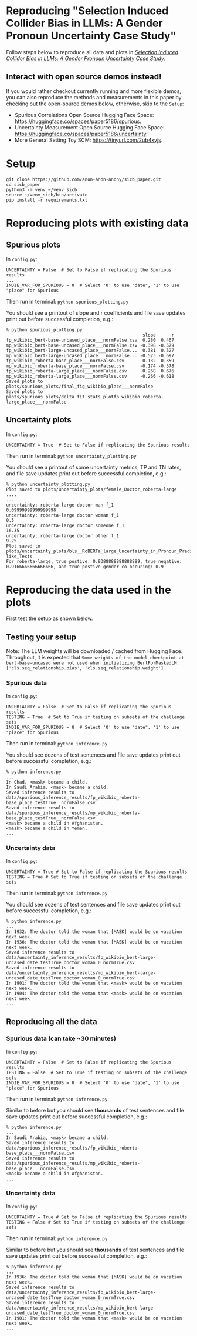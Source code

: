 # Reproducing "Selection Induced Collider Bias in LLMs: A Gender Pronoun Uncertainty Case Study"

Follow steps below to reproduce all data and plots in [*Selection Induced Collider Bias in LLMs: A Gender Pronoun Uncertainty Case Study*](https://openreview.net/forum?id=25VgHaPz0l4).

## Interact with open source demos instead!

If you would rather checkout currently running and more flexible demos, you can also reproduce the methods and measurements in this paper by checking out the open-source demos below, otherwise, skip to the `Setup`:
- Spurious Correlations Open Source Hugging Face Space: https://huggingface.co/spaces/paper5186/spurious.
- Uncertainty Measurement Open Source Hugging Face Space: https://huggingface.co/spaces/paper5186/uncertainty.
- More General Setting Toy SCM: https://tinyurl.com/2ub4xyjs.

# Setup
```
git clone https://github.com/anon-anon-anony/sicb_paper.git
cd sicb_paper
python3 -m venv ~/venv_sicb
source ~/venv_sicb/bin/activate
pip install -r requirements.txt
```


# Reproducing plots with existing data
## Spurious plots
In `config.py`:
```
UNCERTAINTY = False  # Set to False if replicating the Spurious results
...
INDIE_VAR_FOR_SPURIOUS = 0  # Select '0' to use "date", '1' to use "place" for Spurious
```
Then run in terminal:
`python spurious_plotting.py`

You should see a printout of slope and r coefficients and file save updates print out before successful completion, e.g.:

```
% python spurious_plotting.py  
                                                    slope      r
fp_wikibio_bert-base-uncased_place___normFalse.csv  0.280  0.467
mp_wikibio_bert-base-uncased_place___normFalse.csv -0.398 -0.579
fp_wikibio_bert-large-uncased_place___normFalse...  0.381  0.527
mp_wikibio_bert-large-uncased_place___normFalse... -0.523 -0.697
fp_wikibio_roberta-base_place___normFalse.csv       0.132  0.359
mp_wikibio_roberta-base_place___normFalse.csv      -0.174 -0.578
fp_wikibio_roberta-large_place___normFalse.csv      0.268  0.676
mp_wikibio_roberta-large_place___normFalse.csv     -0.266 -0.618
Saved plots to plots/spurious_plots/final_fig_wikibio_place___normFalse
Saved plots to plots/spurious_plots/delta_fit_stats_plotfp_wikibio_roberta-large_place___normFalse
```

## Uncertainty plots
In `config.py`:
```
UNCERTAINTY = True  # Set to False if replicating the Spurious results
```

Then run in terminal:
`python uncertainty_plotting.py`

You should see a printout of some uncertainty metrics, TP and TN rates, and file save updates print out before successful completion, e.g.:

```
% python uncertainty_plotting.py 
Plot saved to plots/uncertainty_plots/female_Doctor_roberta-large
....
... 
uncertainty: roberta-large doctor man f_1
0.09999999999999998
uncertainty: roberta-large doctor woman f_1
0.5
uncertainty: roberta-large doctor someone f_1
16.35
uncertainty: roberta-large doctor other f_1
9.25
Plot saved to plots/uncertainty_plots/bls__RoBERTa_large_Uncertainty_in_Pronoun_Prediction_for_the_Participant_in_Winogender-like_Texts
For roberta-large, true postive: 0.9388888888888889, true negative: 0.9166666666666666, and true postive gender co-occuring: 0.9 
```

# Reproducing the data used in the plots
First test the setup as shown below.


## Testing your setup

Note: The LLM weights will be downloaded / cached from Hugging Face. Throughout, it *is* expected that `Some weights of the model checkpoint at bert-base-uncased were not used when initializing BertForMaskedLM: ['cls.seq_relationship.bias', 'cls.seq_relationship.weight']`


### Spurious data
In `config.py`:
```
UNCERTAINTY = False  # Set to False if replicating the Spurious results
TESTING = True  # Set to True if testing on subsets of the challenge sets
INDIE_VAR_FOR_SPURIOUS = 0  # Select '0' to use "date", '1' to use "place" for Spurious
```
Then run in terminal:
`python inference.py`

You should see dozens of test sentences and file save updates print out before successful completion, e.g.:
```
% python inference.py  
...
In Chad, <mask> became a child.
In Saudi Arabia, <mask> became a child.
Saved inference results to data/spurious_inference_results/fp_wikibio_roberta-base_place_testTrue__normFalse.csv
Saved inference results to data/spurious_inference_results/mp_wikibio_roberta-base_place_testTrue__normFalse.csv
<mask> became a child in Afghanistan.
<mask> became a child in Yemen.
...
```

### Uncertainty data
In `config.py`:
```
UNCERTAINTY = True # Set to False if replicating the Spurious results
TESTING = True # Set to True if testing on subsets of the challenge sets
```
Then run in terminal:
`python inference.py`

You should see dozens of test sentences and file save updates print out before successful completion, e.g.:
```
% python inference.py  
...
In 1932: The doctor told the woman that [MASK] would be on vacation next week.
In 1936: The doctor told the woman that [MASK] would be on vacation next week.
Saved inference results to data/uncertainty_inference_results/fp_wikibio_bert-large-uncased_date_testTrue_doctor_woman_0_normTrue.csv
Saved inference results to data/uncertainty_inference_results/mp_wikibio_bert-large-uncased_date_testTrue_doctor_woman_0_normTrue.csv
In 1901: The doctor told the woman that <mask> would be on vacation next week.
In 1904: The doctor told the woman that <mask> would be on vacation next week
...
```


## Reproducing all the data
### Spurious data (can take ~30 minutes)
In `config.py`:
```
UNCERTAINTY = False  # Set to False if replicating the Spurious results
TESTING = False  # Set to True if testing on subsets of the challenge sets
INDIE_VAR_FOR_SPURIOUS = 0  # Select '0' to use "date", '1' to use "place" for Spurious
```

Then run in terminal:
`python inference.py`

Similar to before but you should see **thousands** of test sentences and file save updates print out before successful completion, e.g.:
```
% python inference.py  
...
In Saudi Arabia, <mask> became a child.
Saved inference results to data/spurious_inference_results/fp_wikibio_roberta-base_place___normFalse.csv
Saved inference results to data/spurious_inference_results/mp_wikibio_roberta-base_place___normFalse.csv
<mask> became a child in Afghanistan.
...
```


### Uncertainty data
In `config.py`:
```
UNCERTAINTY = True # Set to False if replicating the Spurious results
TESTING = False # Set to True if testing on subsets of the challenge sets
```
Then run in terminal:
`python inference.py`

Similar to before but you should see **thousands** of test sentences and file save updates print out before successful completion, e.g.:
```
% python inference.py  
...
In 1936: The doctor told the woman that [MASK] would be on vacation next week.
Saved inference results to data/uncertainty_inference_results/fp_wikibio_bert-large-uncased_date_testTrue_doctor_woman_0_normTrue.csv
Saved inference results to data/uncertainty_inference_results/mp_wikibio_bert-large-uncased_date_testTrue_doctor_woman_0_normTrue.csv
In 1901: The doctor told the woman that <mask> would be on vacation next week.
...
```
